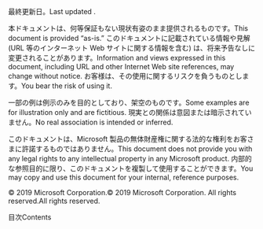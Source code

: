 <!-- This file contains localizable strings used in generating the custom PDF. Do not use as an include file in any web content. -->
<!-- content for PDF copyright page -->

<span data-ttu-id="15c19-101">最終更新日。</span><span class="sxs-lookup"><span data-stu-id="15c19-101">Last updated .</span></span>

<span data-ttu-id="15c19-102">本ドキュメントは、何等保証もない現状有姿のまま提供されるものです。</span><span class="sxs-lookup"><span data-stu-id="15c19-102">This document is provided “as-is.”</span></span> <span data-ttu-id="15c19-103">このドキュメントに記載されている情報や見解 (URL 等のインターネット Web サイトに関する情報を含む) は、将来予告なしに変更されることがあります。</span><span class="sxs-lookup"><span data-stu-id="15c19-103">Information and views expressed in this document, including URL and other Internet Web site references, may change without notice.</span></span> <span data-ttu-id="15c19-104">お客様は、その使用に関するリスクを負うものとします。</span><span class="sxs-lookup"><span data-stu-id="15c19-104">You bear the risk of using it.</span></span>

<span data-ttu-id="15c19-105">一部の例は例示のみを目的としており、架空のものです。</span><span class="sxs-lookup"><span data-stu-id="15c19-105">Some examples are for illustration only and are fictitious.</span></span> <span data-ttu-id="15c19-106">現実との関係は意図または暗示されていません。</span><span class="sxs-lookup"><span data-stu-id="15c19-106">No real association is intended or inferred.</span></span> 

<span data-ttu-id="15c19-107">このドキュメントは、Microsoft 製品の無体財産権に関する法的な権利をお客さまに許諾するものではありません。</span><span class="sxs-lookup"><span data-stu-id="15c19-107">This document does not provide you with any legal rights to any intellectual property in any Microsoft product.</span></span> <span data-ttu-id="15c19-108">内部的な参照目的に限り、このドキュメントを複製して使用することができます。</span><span class="sxs-lookup"><span data-stu-id="15c19-108">You may copy and use this document for your internal, reference purposes.</span></span> 

<span data-ttu-id="15c19-109">© 2019 Microsoft Corporation.</span><span class="sxs-lookup"><span data-stu-id="15c19-109">© 2019 Microsoft Corporation.</span></span> <span data-ttu-id="15c19-110">All rights reserved.</span><span class="sxs-lookup"><span data-stu-id="15c19-110">All rights reserved.</span></span> 

<!-- string for PDF contents heading -->

<span data-ttu-id="15c19-111">目次</span><span class="sxs-lookup"><span data-stu-id="15c19-111">Contents</span></span>
